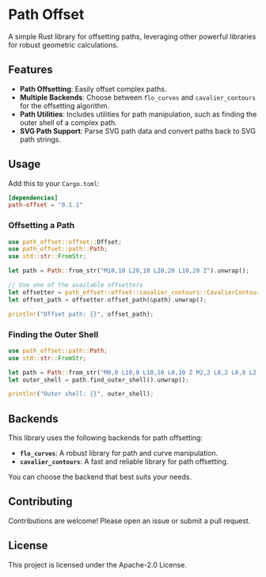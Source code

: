 # Path Offset

A simple Rust library for offsetting paths, leveraging other powerful libraries for robust geometric calculations.

## Features

- **Path Offsetting**: Easily offset complex paths.
- **Multiple Backends**: Choose between `flo_curves` and `cavalier_contours` for the offsetting algorithm.
- **Path Utilities**: Includes utilities for path manipulation, such as finding the outer shell of a complex path.
- **SVG Path Support**: Parse SVG path data and convert paths back to SVG path strings.

## Usage

Add this to your `Cargo.toml`:

```toml
[dependencies]
path-offset = "0.1.1"
```

### Offsetting a Path

```rust
use path_offset::offset::Offset;
use path_offset::path::Path;
use std::str::FromStr;

let path = Path::from_str("M10,10 L20,10 L20,20 L10,20 Z").unwrap();

// Use one of the available offsetters
let offsetter = path_offset::offset::cavalier_contours::CavalierContours::new(1.0);
let offset_path = offsetter.offset_path(&path).unwrap();

println!("Offset path: {}", offset_path);
```

### Finding the Outer Shell

```rust
use path_offset::path::Path;
use std::str::FromStr;

let path = Path::from_str("M0,0 L10,0 L10,10 L0,10 Z M2,2 L8,2 L8,8 L2,8 Z").unwrap();
let outer_shell = path.find_outer_shell().unwrap();

println!("Outer shell: {}", outer_shell);
```

## Backends

This library uses the following backends for path offsetting:

- **`flo_curves`**: A robust library for path and curve manipulation.
- **`cavalier_contours`**: A fast and reliable library for path offsetting.

You can choose the backend that best suits your needs.

## Contributing

Contributions are welcome! Please open an issue or submit a pull request.

## License

This project is licensed under the Apache-2.0 License.
